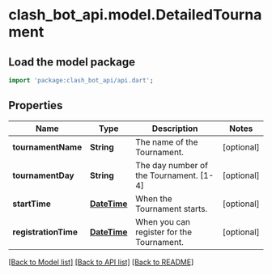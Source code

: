 # clash_bot_api.model.DetailedTournament

## Load the model package
```dart
import 'package:clash_bot_api/api.dart';
```

## Properties
Name | Type | Description | Notes
------------ | ------------- | ------------- | -------------
**tournamentName** | **String** | The name of the Tournament. | [optional] 
**tournamentDay** | **String** | The day number of the Tournament. [1-4] | [optional] 
**startTime** | [**DateTime**](DateTime.md) | When the Tournament starts. | [optional] 
**registrationTime** | [**DateTime**](DateTime.md) | When you can register for the Tournament. | [optional] 

[[Back to Model list]](../README.md#documentation-for-models) [[Back to API list]](../README.md#documentation-for-api-endpoints) [[Back to README]](../README.md)


